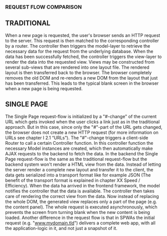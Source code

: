 ### REQUEST FLOW COMPARISON

## TRADITIONAL
When a new page is requested, the user's browser sends an HTTP request to the server. This request is then matched to the corresponding controller by a router. The controller then triggers the model-layer to retrieve the necessary data for the request from the underlying database. When the data has been successfully fetched, the controller triggers the view-layer to render the data into the requested view. Views may be constructed from several sub-views that are rendered into one layout file. The rendered layout is then transferred back to the browser.
The browser completely removes the old DOM and re-renders a new DOM from the layout that just has been transferred. This leads to the typical blank screen in the browser when a new page is being requested.

## SINGLE PAGE
The Single Page request-flow is initialized by a "#-change" of the current URL which gets invoked when the user clicks a link just as in the traditional approach. But in this case, since only the "#"-part of the URL gets changed, the browser does not create a new HTTP request (for more information on URLs see chapter I 2.1 “URLs”). The "#"-change triggers a client-side Router to call a certain Controller function. In this controller function the necessary Model instances are created, which then automatically make AJAX requests to the backend to fetch the data.
In the backend the Single Page request-flow is the same as the traditional request-flow but the backend system won't render a HTML view from the data. Instead of letting the server render a complete new layout and transfer it to the client, the data gets serialized into a transport format like for example JSON (The benefit of the transport format is explained in chapter XX Speed / Efficiency). When the data ha arrived in the frontend framework, the model notifies the controller that the data is available. The controller then takes care of rendering the correct view from the data. Now instead of replacing the whole DOM, the generated view replaces only a part of the page (e.g. the content panel). The whole request is executed asynchronously, which prevents the screen from turning blank when the new content is being loaded.
Another difference in the request flow is that in SPWAs the initial request (e.g. "www.mydomain.tld") delivers a complete web app, with all the application-logic in it, and not just a snapshot of it.